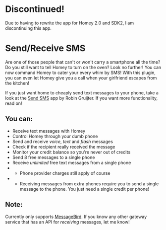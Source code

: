 # Discontinued!
Due to having to rewrite the app for Homey 2.0 and SDK2, I am discontinuing this app.

# Send/Receive SMS
Are one of those people that can't or won't carry a smartphone all the time? Do you still want to tell Homey to turn on the oven? Look no further! You can now command Homey to cater your every whim by SMS! With this plugin, you can even let Homey give you a call when your girlfriend escapes from the kitchen!

If you just want home to cheaply send text messages to your phone, take a look at the [Send SMS](https://apps.athom.com/app/com.gruijter.sms) app by Robin Gruijter. If you want more functionality, read on!

## You can:
* Receive text messages with Homey
* Control Homey through your dumb phone
* Send and receive _voice_, _text_ and _flash_ messages
* Check if the recipient really received the message
* Monitor your credit balance so you're never out of credits
* Send 8 free messages to a single phone
* Receive _unlimited_ free text messages from a single phone
 * * Phone provider charges still apply of course
 * * Receiving messages from extra phones require you to send a single message to the phone. You just need a single credit per phone!

## Note:
Currently only supports [MessageBird](https://www.messagebird.com). If you know any other gateway service that has an API for _receiving_ messages, let me know!
